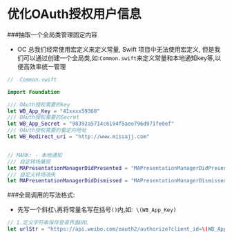 #  优化OAuth授权用户信息

###抽取一个全局类管理固定内容

- OC 总我们经常使用宏定义来定义常量, Swift 项目中无法使用宏定义, 但是我们可以通过创建一个全局类,如:`Common.swift`来定义常量和本地通知key等,以便高效率统一管理

```Swift
//  Common.swift 

import Foundation

/// OAuth授权需要的key
let WB_App_Key = "41xxxx59360"
/// OAuth授权需要的Secret
let WB_App_Secret = "98392a5714c6194f5aee796d971fe0ef"
/// OAuth授权需要的重定向地址
let WB_Redirect_uri = "http://www.missajj.com"


// MARK: - 本地通知
/// 自定转场展现
let MAPresentationManagerDidPresented = "MAPresentationManagerDidPresented"
/// 自定义转场消失
let MAPresentationManagerDidDismissed = "MAPresentationManagerDismissed"
```
###全局调用的写法格式: 
- 先写一个斜杠`\`再将常量名写在括号`()`内,如:` \(WB_App_Key)`

```Swift
// 1.定义字符串保存登录界面URL
let urlStr = "https://api.weibo.com/oauth2/authorize?client_id=\(WB_App_Key)&redirect_uri=\(WB_Redirect_uri)"
```